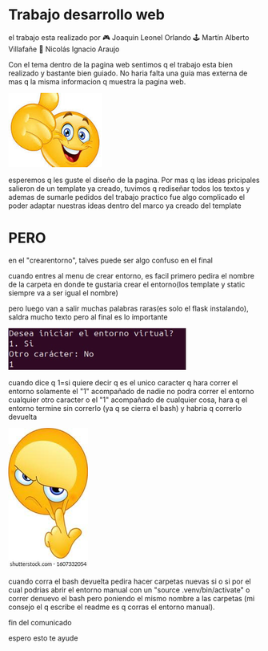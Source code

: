# Trabajo desarrollo web
el trabajo esta realizado por 
🎮 Joaquin Leonel Orlando
🕹️ Martín Alberto Villafañe
👾 Nicolás Ignacio Araujo

Con el tema dentro de la pagina web sentimos q el trabajo esta bien realizado y bastante bien guiado.
No haria falta una guia mas externa de mas q la misma informacion q muestra la pagina web. 

![HURRA](static/images/hurra.jpeg)

esperemos q les guste el diseño de la pagina.
Por mas q las ideas pricipales salieron de un template ya creado, tuvimos q rediseñar todos los textos y ademas de sumarle pedidos del trabajo practico fue algo complicado el poder adaptar nuestras ideas dentro del marco ya creado del template
# PERO
en el "crearentorno", talves puede ser algo confuso en el final

cuando entres al menu de crear entorno, es facil primero pedira el nombre de la carpeta en donde te gustaria crear el entorno(los template y static siempre va a ser igual el nombre)

pero luego van a salir muchas palabras raras(es solo el flask instalando), saldra mucho texto pero al final es lo importante

![pero](static/images/ojito.jpeg)

cuando dice q 1=si quiere decir q es el unico caracter q hara correr el entorno solamente el "1" acompañado de nadie 
no podra correr el entorno cualquier otro caracter o el "1" acompañado de cualquier cosa, hara q el entorno termine sin correrlo (ya q se cierra el bash) y habria q correrlo devuelta

![ojo](static/images/ojo.jpeg)

cuando corra el bash devuelta pedira hacer carpetas nuevas si o si por el cual podrias abrir el entorno manual con un "source .venv/bin/activate" o correr denuevo el bash pero poniendo el mismo nombre a las carpetas (mi consejo el q escribe el readme es q corras el entorno manual).

fin del comunicado 


espero esto te ayude



